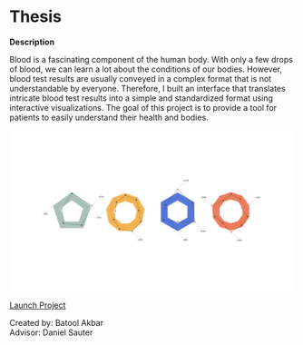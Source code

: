 # Thesis

**Description**

Blood is a fascinating component of the human body. With only a few drops of blood, we can learn a lot about the conditions of our bodies. However, blood test results are usually conveyed in a complex format that is not understandable by everyone. Therefore, I built an interface that translates intricate blood test results into a simple and standardized format using interactive visualizations. The goal of this project is to provide a tool for patients to easily understand their health and bodies.



![alt text](https://github.com/bsakbar/thesis/blob/master/preview.png)

[Launch Project](https://bsakbar.github.io/thesis/web/home.html)

Created by: Batool Akbar <br>
Advisor: Daniel Sauter
